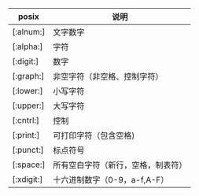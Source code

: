 | posix      | 说明                               |
| ---------- | ---------------------------------- |
| [:alnum:]  | 文字数字                           |
| [:alpha:]  | 字符                               |
| [:digit:]  | 数字                               |
| [:graph:]  | 非空字符（非空格、控制字符）       |
| [:lower:]  | 小写字符                           |
| [:upper:]  | 大写字符                           |
| [:cntrl:]  | 控制                               |
| [:print:]  | 可打印字符（包含空格)              |
| [:punct:]  | 标点符号                           |
| [:space:]  | 所有空白字符（新行，空格，制表符） |
| [:xdigit:] | 十六进制数字（0-9，a-f,A-F）       |

   
